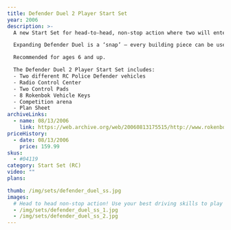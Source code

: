 ```yaml
---
title: Defender Duel 2 Player Start Set
year: 2006
description: >-
  A new Start Set for head-to-head, non-stop action where two will enter – but only one drives out! Look at what is included: Two different RC Police Defender vehicles dedicated to keeping the peace in the Rokenbok World, plus two Control Pads and the new battery-operated Radio Control Center that precisely command each RC Defender’s powerful track drive and motorized ram. Use more than 167 building pieces to create the imposing competition arena. Now you’re ready to practice your skills playing capture the flag and claiming the championship. Knock off your opponent’s flags, or better yet, roll his RC Defender over and out of the arena with your motorized ram.

  Expanding Defender Duel is a ‘snap’ – every building piece can be used with every other product in the Rokenbok line. Want to invite more players to join in, or add more RC vehicles? The Radio Control Center can command up to four Control Pads and eight Rokenbok RC Vehicles! The Defender Duel 2 Player Start Set is a fun and exciting way to launch into the world of Rokenbok. Requires one 9-volt and six AA batteries, not included.

  Recommended for ages 6 and up.

  The Defender Duel 2 Player Start Set includes:
  - Two different RC Police Defender vehicles
  - Radio Control Center
  - Two Control Pads
  - 8 Rokenbok Vehicle Keys
  - Competition arena
  - Plan Sheet
archiveLinks:
  - name: 08/13/2006
    link: https://web.archive.org/web/20060813175515/http://www.rokenbok.com/catalog/04119_pd_ss_ddefender.html
priceHistory:
  - date: 08/13/2006
    price: 159.99
skus:
  - #04119
category: Start Set (RC)
video: ""
plans:

thumb: /img/sets/defender_duel_ss.jpg
images:
  # Head to head non-stop action! Use your best driving skills to play capture the flag Rokenbok style!
  - /img/sets/defender_duel_ss_1.jpg
  - /img/sets/defender_duel_ss_2.jpg
---
```


